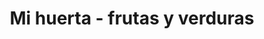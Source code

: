 ---
title: "Mi huerta - frutas y verduras"
url: /loja-ecuador/mi-huerta-frutas-y-verduras/
shop: frutería
---